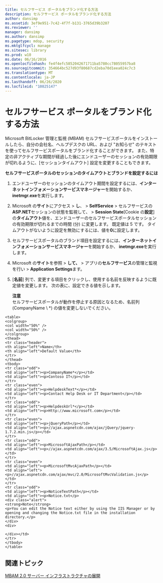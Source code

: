 ```yaml
---
title: セルフサービス ポータルをブランド化する方法
description: セルフサービス ポータルをブランド化する方法
author: dansimp
ms.assetid: 3ef9e951-7c42-4f7f-b131-3765d39b3207
ms.reviewer: ''
manager: dansimp
ms.author: dansimp
ms.pagetype: mdop, security
ms.mktglfcycl: manage
ms.sitesec: library
ms.prod: w10
ms.date: 06/16/2016
ms.openlocfilehash: fe4f4efc5852042671711ba5780cc78055957ba8
ms.sourcegitcommit: 354664bc527d93f80687cd2eba70d1eea024c7c3
ms.translationtype: MT
ms.contentlocale: ja-JP
ms.lasthandoff: 06/26/2020
ms.locfileid: "10825147"
---
```

# セルフサービス ポータルをブランド化する方法


Microsoft BitLocker 管理と監視 (MBAM) セルフサービスポータルをインストールしたら、自分の会社名、ヘルプデスクの URL、および "お知らせ" のテキストを使ってセルフサービスポータルをブランド化することができます。 また、特定の非アクティブな期間が経過した後にエンドユーザーのセッションの有効期限が切れるように、[セッションタイムアウト] 設定を変更することもできます。

**セルフサービスポータルのセッションのタイムアウトとブランドを設定するには**

1.  エンドユーザーのセッションのタイムアウト期間を設定するには、**インターネットインフォメーションサービスマネージャー**を開始するか、 **inetmgr.exe**を実行します。

2.  Microsoft の**サイト**にアクセス &gt; **し**、 &gt; **SelfService** &gt; セルフサービスの**ASP.NET**セッションの状態を監視して、 &gt; **Session State**[Cookie の**設定**] の**タイムアウト**値を、エンドユーザーのセルフサービスポータルセッションの有効期限が切れるまでの時間 (分) に変更します。 既定値は 5 です。 タイムアウトがないように設定を無効にするには、値を**0**に設定します。

3.  セルフサービスポータルのブランド項目を設定するには、**インターネットインフォメーションサービスマネージャー**を開始するか、 **inetmgr.exe**を実行します。

4.  Microsoft の**サイト**を参照 &gt; **して、** &gt; アプリの**セルフサービス**の管理と監視を行い &gt; **Application Settings**ます。

5.  [**名前**] 列で、変更する項目をクリックし、使用する名前を反映するように既定値を変更します。 次の表に、設定できる値を示します。

    **注意**  
    セルフサービスポータルが動作を停止する原因となるため、名前列 (CompanyName \ *) の値を変更しないでください。



~~~
<table>
<colgroup>
<col width="50%" />
<col width="50%" />
</colgroup>
<thead>
<tr class="header">
<th align="left">Name</th>
<th align="left">Default Value</th>
</tr>
</thead>
<tbody>
<tr class="odd">
<td align="left"><p>CompanyName*</p></td>
<td align="left"><p>Contoso IT</p></td>
</tr>
<tr class="even">
<td align="left"><p>HelpdeskText*</p></td>
<td align="left"><p>Contact Help Desk or IT Department</p></td>
</tr>
<tr class="odd">
<td align="left"><p>HelpdeskUrl*</p></td>
<td align="left"><p>Http://www.microsoft.com</p></td>
</tr>
<tr class="even">
<td align="left"><p>jQueryPath</p></td>
<td align="left"><p>//ajax.aspnetcdn.com/ajax/jQuery/jquery-1.7.2.min.js</p></td>
</tr>
<tr class="odd">
<td align="left"><p>MicrosoftAjaxPath</p></td>
<td align="left"><p>//ajax.aspnetcdn.com/ajax/3.5/MicrosoftAjax.js</p></td>
</tr>
<tr class="even">
<td align="left"><p>MicrosoftMvcAjaxPath</p></td>
<td align="left"><p>//ajax.aspnetcdn.com/ajax/mvc/2.0/MicrosoftMvcValidation.js</p></td>
</tr>
<tr class="odd">
<td align="left"><p>NoticeTextPath</p></td>
<td align="left"><p>Notice.txt</p>
<div class="alert">
<strong>Note</strong>  
<p>You can edit the Notice text either by using the IIS Manager or by opening and changing the Notice.txt file in the installation directory.</p>
</div>
<div>

</div></td>
</tr>
</tbody>
</table>
~~~



## 関連トピック


[MBAM 2.0 サーバー インフラストラクチャの展開](deploying-the-mbam-20-server-infrastructure-mbam-2.md)









